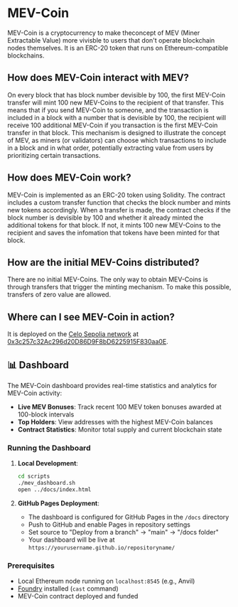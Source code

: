 # MEV-Coin

MEV-Coin is a cryptocurrency to make theconcept of MEV (Miner Extractable Value) more vivisble to users that don't operate blockchain nodes themselves. It is an ERC-20 token that runs on Ethereum-compatible blockchains.

## How does MEV-Coin interact with MEV?

On every block that has block number devisible by 100, the first MEV-Coin transfer will mint 100 new MEV-Coins to the recipient of that transfer. This means that if you send MEV-Coin to someone, and the transaction is included in a block with a number that is devisible by 100, the recipient will receive 100 additional MEV-Coin if you transaction is the first MEV-Coin transfer in that block.
This mechanism is designed to illustrate the concept of MEV, as miners (or validators) can choose which transactions to include in a block and in what order, potentially extracting value from users by prioritizing certain transactions.

## How does MEV-Coin work?

MEV-Coin is implemented as an ERC-20 token using Solidity. The contract includes a custom transfer function that checks the block number and mints new tokens accordingly. When a transfer is made, the contract checks if the block number is devisible by 100 and whether it already minted the additional tokens for that block. If not, it mints 100 new MEV-Coins to the recipient and saves the infomation that tokens have been minted for that block.

## How are the initial MEV-Coins distributed?

There are no initial MEV-Coins. The only way to obtain MEV-Coins is through transfers that trigger the minting mechanism. To make this possible, transfers of zero value are allowed.

## Where can I see MEV-Coin in action?

It is deployed on the [Celo Sepolia network](https://docs.celo.org/network/celo-sepolia) at [0x3c257c32Ac296d20D86D9F8bD6225915F830aa0E](https://celo-sepolia.blockscout.com/address/0x3c257c32Ac296d20D86D9F8bD6225915F830aa0E).

## 📊 Dashboard

The MEV-Coin dashboard provides real-time statistics and analytics for MEV-Coin activity:

- **Live MEV Bonuses**: Track recent 100 MEV token bonuses awarded at 100-block intervals
- **Top Holders**: View addresses with the highest MEV-Coin balances
- **Contract Statistics**: Monitor total supply and current blockchain state

### Running the Dashboard

1. **Local Development**:
   ```bash
   cd scripts
   ./mev_dashboard.sh
   open ../docs/index.html
   ```

2. **GitHub Pages Deployment**:
   - The dashboard is configured for GitHub Pages in the `/docs` directory
   - Push to GitHub and enable Pages in repository settings
   - Set source to "Deploy from a branch" → "main" → "/docs folder"
   - Your dashboard will be live at `https://yourusername.github.io/repositoryname/`

### Prerequisites

- Local Ethereum node running on `localhost:8545` (e.g., Anvil)
- [Foundry](https://getfoundry.sh/) installed (`cast` command)
- MEV-Coin contract deployed and funded
